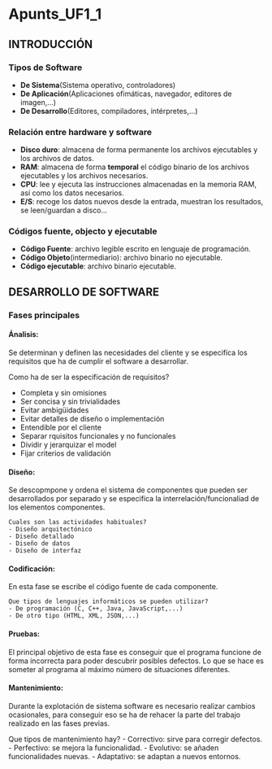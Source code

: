 # Apunts_UF1_1

## INTRODUCCIÓN

### Tipos de Software
- **De Sistema**(Sistema operativo, controladores)
- **De Aplicación**(Aplicaciones ofimáticas, navegador, editores de imagen,...)
- **De Desarrollo**(Editores, compiladores, intérpretes,...)

### Relación entre hardware y software
- **Disco duro**: almacena de forma permanente los archivos ejecutables y los archivos de datos.
- **RAM**: almacena de forma **temporal** el código binario de los archivos ejecutables y los archivos necesarios.
- **CPU**: lee y ejecuta las instrucciones almacenadas en la memoria RAM, así como los datos necesarios.
- **E/S**: recoge los datos nuevos desde la entrada, muestran los resultados, se leen/guardan a disco...

### Códigos fuente, objecto y ejecutable
- **Código Fuente**: archivo legible escrito en lenguaje de programación.
- **Código Objeto**(intermediario): archivo binario no ejecutable. 
- **Código ejecutable**: archivo binario ejecutable.

        
## DESARROLLO DE SOFTWARE

### Fases principales
#### Ánalisis: 
Se determinan y definen las necesidades del cliente y se especifíca los requisitos que ha de cumplir el software a desarrollar.

  Como ha de ser la especificación de requisitos?
  - Completa y sin omisiones
  - Ser concisa y sin trivialidades
  - Evitar ambigüidades
  - Evitar detalles de diseño o implementación
  - Entendible por el cliente
  - Separar rquisitos funcionales y no funcionales
  - Dividir y jerarquizar el model
  - Fijar criterios de validación
   

#### Diseño: 
Se descopmpone y ordena el sistema de componentes que pueden ser desarrollados por separado y se especifíca la interrelación/funcionaliad de los elementos componentes.

    Cuales son las actividades habituales?
    - Diseño arquitectónico
    - Diseño detallado
    - Diseño de datos
    - Diseño de interfaz


#### Codificación: 
En esta fase se escribe el código fuente de cada componente.

    Que tipos de lenguajes informáticos se pueden utilizar?
    - De programación (C, C++, Java, JavaScript,...)
    - De otro tipo (HTML, XML, JSON,...)
  

#### Pruebas: 
El principal objetivo de esta fase es conseguir que el programa funcione  de forma incorrecta para poder descubrir posibles defectos. Lo que se hace es someter al programa al máximo número de situaciones diferentes.


#### Mantenimiento: 
Durante la explotación de sistema software es necesario realizar cambios ocasionales, para conseguir eso se ha de rehacer la parte del trabajo realizado en las fases previas.
  
  Que tipos de mantenimiento hay?
    - Correctivo: sirve para corregir defectos.
    - Perfectivo: se mejora la funcionalidad.
    - Evolutivo: se añaden funcionalidades nuevas.
    - Adaptativo: se adaptan a nuevos entornos.
